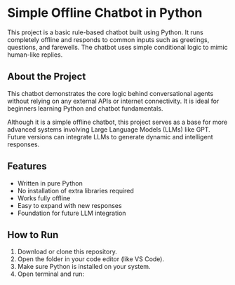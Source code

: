 # Simple Offline Chatbot in Python

This project is a basic rule-based chatbot built using Python. It runs completely offline and responds to common inputs such as greetings, questions, and farewells. The chatbot uses simple conditional logic to mimic human-like replies.

## About the Project

This chatbot demonstrates the core logic behind conversational agents without relying on any external APIs or internet connectivity. It is ideal for beginners learning Python and chatbot fundamentals.

Although it is a simple offline chatbot, this project serves as a base for more advanced systems involving Large Language Models (LLMs) like GPT. Future versions can integrate LLMs to generate dynamic and intelligent responses.

## Features

- Written in pure Python
- No installation of extra libraries required
- Works fully offline
- Easy to expand with new responses
- Foundation for future LLM integration

## How to Run

1. Download or clone this repository.
2. Open the folder in your code editor (like VS Code).
3. Make sure Python is installed on your system.
4. Open terminal and run:

